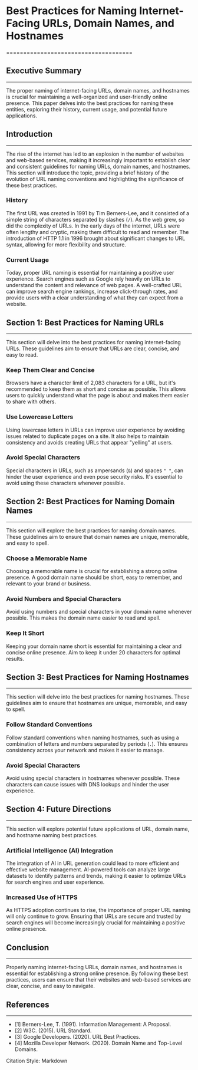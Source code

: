 # Best Practices for Naming Internet-Facing URLs, Domain Names, and Hostnames
=====================================

## Executive Summary
-------------------

The proper naming of internet-facing URLs, domain names, and hostnames is crucial for maintaining a well-organized and user-friendly online presence. This paper delves into the best practices for naming these entities, exploring their history, current usage, and potential future applications.

## Introduction
-------------

The rise of the internet has led to an explosion in the number of websites and web-based services, making it increasingly important to establish clear and consistent guidelines for naming URLs, domain names, and hostnames. This section will introduce the topic, providing a brief history of the evolution of URL naming conventions and highlighting the significance of these best practices.

### History

The first URL was created in 1991 by Tim Berners-Lee, and it consisted of a simple string of characters separated by slashes (`/`). As the web grew, so did the complexity of URLs. In the early days of the internet, URLs were often lengthy and cryptic, making them difficult to read and remember. The introduction of HTTP 1.1 in 1996 brought about significant changes to URL syntax, allowing for more flexibility and structure.

### Current Usage

Today, proper URL naming is essential for maintaining a positive user experience. Search engines such as Google rely heavily on URLs to understand the content and relevance of web pages. A well-crafted URL can improve search engine rankings, increase click-through rates, and provide users with a clear understanding of what they can expect from a website.

## Section 1: Best Practices for Naming URLs
--------------------------------------------

This section will delve into the best practices for naming internet-facing URLs. These guidelines aim to ensure that URLs are clear, concise, and easy to read.

### Keep Them Clear and Concise

Browsers have a character limit of 2,083 characters for a URL, but it's recommended to keep them as short and concise as possible. This allows users to quickly understand what the page is about and makes them easier to share with others.

### Use Lowercase Letters

Using lowercase letters in URLs can improve user experience by avoiding issues related to duplicate pages on a site. It also helps to maintain consistency and avoids creating URLs that appear "yelling" at users.

### Avoid Special Characters

Special characters in URLs, such as ampersands (`&`) and spaces `" "`, can hinder the user experience and even pose security risks. It's essential to avoid using these characters whenever possible.

## Section 2: Best Practices for Naming Domain Names
---------------------------------------------------

This section will explore the best practices for naming domain names. These guidelines aim to ensure that domain names are unique, memorable, and easy to spell.

### Choose a Memorable Name

Choosing a memorable name is crucial for establishing a strong online presence. A good domain name should be short, easy to remember, and relevant to your brand or business.

### Avoid Numbers and Special Characters

Avoid using numbers and special characters in your domain name whenever possible. This makes the domain name easier to read and spell.

### Keep It Short

Keeping your domain name short is essential for maintaining a clear and concise online presence. Aim to keep it under 20 characters for optimal results.

## Section 3: Best Practices for Naming Hostnames
-------------------------------------------------

This section will delve into the best practices for naming hostnames. These guidelines aim to ensure that hostnames are unique, memorable, and easy to spell.

### Follow Standard Conventions

Follow standard conventions when naming hostnames, such as using a combination of letters and numbers separated by periods (`.`). This ensures consistency across your network and makes it easier to manage.

### Avoid Special Characters

Avoid using special characters in hostnames whenever possible. These characters can cause issues with DNS lookups and hinder the user experience.

## Section 4: Future Directions
-----------------------------

This section will explore potential future applications of URL, domain name, and hostname naming best practices.

### Artificial Intelligence (AI) Integration

The integration of AI in URL generation could lead to more efficient and effective website management. AI-powered tools can analyze large datasets to identify patterns and trends, making it easier to optimize URLs for search engines and user experience.

### Increased Use of HTTPS

As HTTPS adoption continues to rise, the importance of proper URL naming will only continue to grow. Ensuring that URLs are secure and trusted by search engines will become increasingly crucial for maintaining a positive online presence.

## Conclusion
----------

Properly naming internet-facing URLs, domain names, and hostnames is essential for establishing a strong online presence. By following these best practices, users can ensure that their websites and web-based services are clear, concise, and easy to navigate.

## References
-----------

* [1] Berners-Lee, T. (1991). Information Management: A Proposal.
* [2] W3C. (2015). URL Standard.
* [3] Google Developers. (2020). URL Best Practices.
* [4] Mozilla Developer Network. (2020). Domain Name and Top-Level Domains.

Citation Style: Markdown